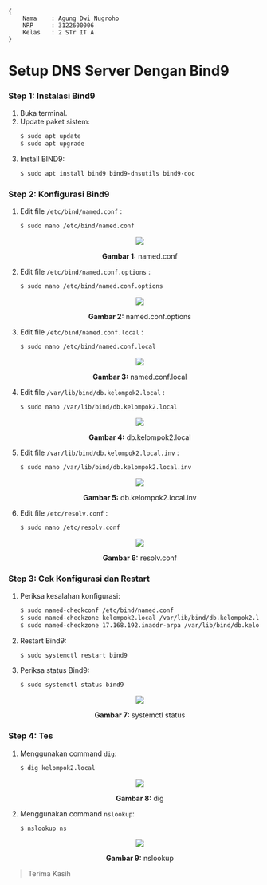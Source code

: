 ```
{
    Nama    : Agung Dwi Nugroho
    NRP     : 3122600006
    Kelas   : 2 STr IT A
}
```

# Setup DNS Server Dengan Bind9

### Step 1: Instalasi Bind9
1. Buka terminal.
2. Update paket sistem:
   ```bash
   $ sudo apt update
   $ sudo apt upgrade
   ```
3. Install BIND9:
   ```bash
   $ sudo apt install bind9 bind9-dnsutils bind9-doc
   ```

### Step 2: Konfigurasi Bind9
1. Edit file `/etc/bind/named.conf` :

   ```bash
   $ sudo nano /etc/bind/named.conf
   ```
    <div align="center">
    <img src="./assets/1.PNG">
    <p><strong>Gambar 1:</strong> named.conf</p>
    </div>

2. Edit file `/etc/bind/named.conf.options` :

   ```bash
   $ sudo nano /etc/bind/named.conf.options
   ```
    <div align="center">
    <img src="./assets/2.PNG">
    <p><strong>Gambar 2:</strong> named.conf.options</p>
    </div>

3. Edit file `/etc/bind/named.conf.local` :

   ```bash
   $ sudo nano /etc/bind/named.conf.local
   ```
    <div align="center">
    <img src="./assets/3.PNG">
    <p><strong>Gambar 3:</strong> named.conf.local</p>
    </div>

4. Edit file `/var/lib/bind/db.kelompok2.local` :

   ```bash
   $ sudo nano /var/lib/bind/db.kelompok2.local
   ```
    <div align="center">
    <img src="./assets/4.PNG">
    <p><strong>Gambar 4:</strong> db.kelompok2.local</p>
    </div>

5. Edit file `/var/lib/bind/db.kelompok2.local.inv` :

   ```bash
   $ sudo nano /var/lib/bind/db.kelompok2.local.inv
   ```
    <div align="center">
    <img src="./assets/5.PNG">
    <p><strong>Gambar 5:</strong> db.kelompok2.local.inv</p>
    </div>

6. Edit file `/etc/resolv.conf` :

   ```bash
   $ sudo nano /etc/resolv.conf
   ```
    <div align="center">
    <img src="./assets/6.PNG">
    <p><strong>Gambar 6:</strong> resolv.conf</p>
    </div>

### Step 3: Cek Konfigurasi dan Restart
1. Periksa kesalahan konfigurasi:

   ```bash
   $ sudo named-checkconf /etc/bind/named.conf
   $ sudo named-checkzone kelompok2.local /var/lib/bind/db.kelompok2.local
   $ sudo named-checkzone 17.168.192.inaddr-arpa /var/lib/bind/db.kelompok2.local.inv
   ```

2. Restart Bind9:

   ```bash
   $ sudo systemctl restart bind9
   ```

3. Periksa status Bind9:

   ```bash
   $ sudo systemctl status bind9
   ```
    <div align="center">
    <img src="./assets/7.PNG">
    <p><strong>Gambar 7:</strong> systemctl status</p>
    </div>

### Step 4: Tes
1. Menggunakan command `dig`:
   ```bash
   $ dig kelompok2.local
   ```
    <div align="center">
    <img src="./assets/8.PNG">
    <p><strong>Gambar 8:</strong> dig</p>
    </div>

2. Menggunakan command `nslookup`:
   ```bash
   $ nslookup ns
   ```
    <div align="center">
    <img src="./assets/9.PNG">
    <p><strong>Gambar 9:</strong> nslookup</p>
    </div>

> Terima Kasih